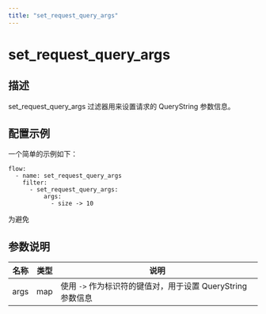```yaml
---
title: "set_request_query_args"
---
```


# set_request_query_args

## 描述

set_request_query_args 过滤器用来设置请求的 QueryString 参数信息。

## 配置示例

一个简单的示例如下：

```
flow:
  - name: set_request_query_args
    filter:
      - set_request_query_args:
          args:
            - size -> 10
```

为避免

## 参数说明

| 名称 | 类型 | 说明                                                        |
| ---- | ---- | ----------------------------------------------------------- |
| args | map  | 使用 `->` 作为标识符的键值对，用于设置 QueryString 参数信息 |
